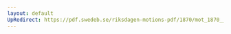 ```yaml
---
layout: default
UpRedirect: https://pdf.swedeb.se/riksdagen-motions-pdf/1870/mot_1870__ak__00181/mot_1870__ak__00181_002.pdf
---
```


